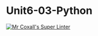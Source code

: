 # Unit6-03-Python
[![Mr Coxall's Super Linter](https://github.com/ICS3U-Programming-NathanA/Unit5-05-Python/workflows/Mr%20Coxall's%20Super%20Linter/badge.svg)](https://github.com/ICS3U-Programming-NathanA/Unit5-05-Python/actions/)
